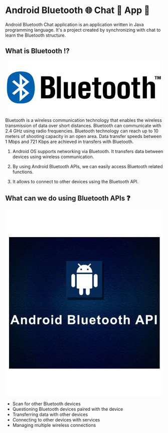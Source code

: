 # Android Bluetooth 🌐 Chat 💬 App 📱

Android Bluetooth Chat application is an application written in Java programming language. It's a project created by synchronizing with chat to learn the Bluetooth structure.


## What is Bluetooth ⁉️

![Screenshot](image.png)

Bluetooth is a wireless communication technology that enables the wireless transmission of data over short distances. Bluetooth can communicate with 2.4 GHz using radio frequencies. Bluetooth technology can reach up to 10 meters of shooting capacity in an open area. Data transfer speeds between 1 Mbps and 721 Kbps are achieved in transfers with Bluetooth. <br>

1. Android OS supports networking via Bluetooth. It transfers data between devices using wireless communication.

2. By using Android Bluetooth APIs, we can easily access Bluetooth related functions.

3. It allows to connect to other devices using the Bluetooth API.


## What can we do using Bluetooth APIs ❓

![Screenshot](imag1.png)

- Scan for other Bluetooth devices
- Questioning Bluetooth devices paired with the device
- Transferring data with other devices
- Connecting to other devices with services
- Managing multiple wireless connections






